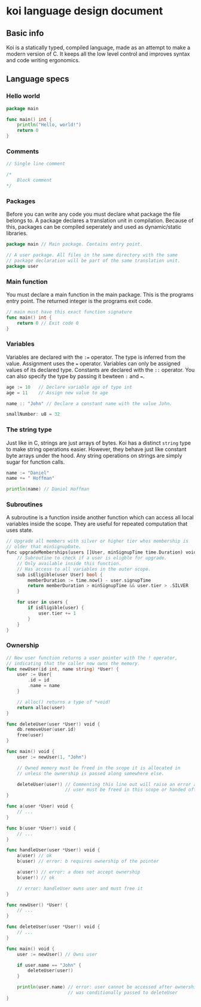 # koi language design document

## Basic info

Koi is a statically typed, compiled language, made as an attempt to make a modern version of C. It keeps all the low level control and improves syntax and code writing ergonomics.

## Language specs

### Hello world

```go
package main

func main() int {
    println("Hello, world!")
    return 0
}
```

### Comments

```go
// Single line comment

/*
    Block comment
*/
```

### Packages

Before you can write any code you must declare what package the file belongs to. A package declares a translation unit in compilation. Because of this, packages can be compiled seperately and used as dynamic/static libraries.

```go
package main // Main package. Contains entry point.
```

```go
// A user package. All files in the same directory with the same
// package declaration will be part of the same translation unit.
package user
```

### Main function

You must declare a main function in the main package. This is the programs entry point. The returned integer is the programs exit code.

```go
// main must have this exact function signature
func main() int {
    return 0 // Exit code 0
}
```

### Variables

Variables are declared with the `:=` operator. The type is inferred from the value. Assignment uses the `=` operator. Variables can only be assigned values of its declared type. Constants are declared with the `::` operator. You can also specify the type by passing it bewteen `:` and `=`.

```go
age := 10   // Declare variable age of type int
age = 11    // Assign new value to age

name :: "John" // Declare a constant name with the value John.

smallNumber: u8 = 32
```

### The string type

Just like in C, strings are just arrays of bytes. Koi has a distinct `string` type to make string operations easier. However, they behave just like constant byte arrays under the hood. Any string operations on strings are simply sugar for function calls.

```go
name := "Daniel"
name += " Hoffman"

println(name) // Daniel Hoffman
```

### Subroutines

A subroutine is a function inside another function which can access all local variables inside the scope. They are useful for repeated computation that uses state.

```rs
// Upgrade all members with silver or higher tier whos membership is
// older that minSignupDate.
func upgradeMemberships(users []User, minSignupTime time.Duration) void {
    // Subroutine to check if a user is eligble for upgrade.
    // Only available inside this function.
    // Has access to all variables in the outer scope.
    sub isEligible(user User) bool {
        memberDuration := time.now() - user.signupTime
        return memberDuration > minSignupTime && user.tier > .SILVER
    }

    for user in users {
        if isEligible(user) {
            user.tier += 1
        }
    }
}
```

### Ownership

```go
// New user function returns a user pointer with the ! operator,
// indicating that the caller now owns the memory.
func newUser(id int, name string) *User! {
    user := User{
        .id = id
        .name = name
    }

    // alloc() returns a type of *void!
    return alloc(user)
}

func deleteUser(user *User!) void {
    db.removeUser(user.id)
    free(user)
}

func main() void {
    user := newUser(1, "John")

    // Owned memory must be freed in the scope it is allocated in
    // unless the ownership is passed along somewhere else.

    deleteUser(user!) // Commenting this line out will raise an error as
                      // user must be freed in this scope or handed off.
}
```

```go
func a(user *User) void {
    // ...
}

func b(user *User!) void {
    // ...
}

func handleUser(user *User!) void {
    a(user) // ok
    b(user) // error: b requires ownership of the pointer

    a(user!) // error: a does not accept ownership
    b(user!) // ok

    // error: handleUser owns user and must free it
}
```

```go
func newUser() *User! {
    // ...
}

func deleteUser(user *User!) void {
    // ...
}

func main() void {
    user := newUser() // Owns user

    if user.name == "John" {
        deleteUser(user!)
    }

    println(user.name) // error: user cannot be accessed after ownership
                       // was conditionally passed to deleteUser
}
```
